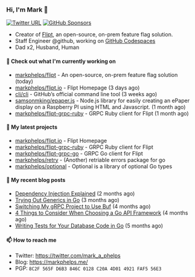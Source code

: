 ### Hi, I'm Mark 👋

[![Twitter URL](https://img.shields.io/twitter/url?label=Follow%20Me&url=https%3A%2F%2Ftwitter.com%2Fmark_a_phelps)](https://twitter.com/mark_a_phelps)
[![GitHub Sponsors](https://img.shields.io/github/sponsors/markphelps?logo=github&style=social)](https://github.com/sponsors/markphelps)

* Creator of [Flipt](https://github.com/markphelps/flipt), an open-source, on-prem feature flag solution.
* Staff Engineer @github, working on [GitHub Codespaces](https://github.com/features/codespaces)
* Dad x2, Husband, Human

#### 👷 Check out what I'm currently working on

- [markphelps/flipt](https://github.com/markphelps/flipt) - An open-source, on-prem feature flag solution (today)
- [markphelps/flipt.io](https://github.com/markphelps/flipt.io) - Flipt Homepage (3 days ago)
- [cli/cli](https://github.com/cli/cli) - GitHub’s official command line tool (3 weeks ago)
- [samsonmking/epaper.js](https://github.com/samsonmking/epaper.js) - Node.js library for easily creating an ePaper display on a Raspberry PI using HTML and Javascript. (1 month ago)
- [markphelps/flipt-grpc-ruby](https://github.com/markphelps/flipt-grpc-ruby) - GRPC Ruby client for Flipt (1 month ago)

#### 🌱 My latest projects

- [markphelps/flipt.io](https://github.com/markphelps/flipt.io) - Flipt Homepage
- [markphelps/flipt-grpc-ruby](https://github.com/markphelps/flipt-grpc-ruby) - GRPC Ruby client for Flipt
- [markphelps/flipt-grpc-go](https://github.com/markphelps/flipt-grpc-go) - GRPC Go client for Flipt
- [markphelps/retry](https://github.com/markphelps/retry) - (Another) retriable errors package for go
- [markphelps/optional](https://github.com/markphelps/optional) - Optional is a library of optional Go types

#### 📜 My recent blog posts

- [Dependency Injection Explained](https://markphelps.me/posts/dependency-injection-explained/) (2 months ago)
- [Trying Out Generics in Go](https://markphelps.me/posts/trying-out-generics-in-go/) (3 months ago)
- [Switching My gRPC Project to Use Buf](https://markphelps.me/posts/switching-my-grpc-project-to-use-buf/) (4 months ago)
- [4 Things to Consider When Choosing a Go API Framework](https://markphelps.me/posts/4-things-to-consider-when-choosing-a-go-api-framework/) (4 months ago)
- [Writing Tests for Your Database Code in Go](https://markphelps.me/posts/writing-tests-for-your-database-code-in-go/) (5 months ago)

#### 📫 How to reach me

- Twitter: https://twitter.com/mark_a_phelps
- Blog: https://markphelps.me/
- PGP: `8C2F 565F D6B3 846C 0128 C20A 4D01 4921 FAF5 56E3`
